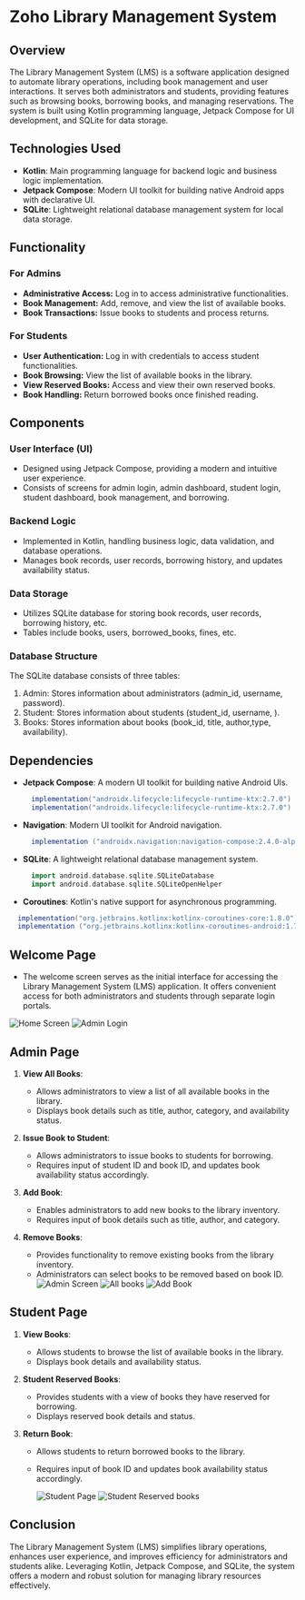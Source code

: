 # Zoho Library Management System

## Overview
The Library Management System (LMS) is a software application designed to automate library operations, including book management and user interactions. It serves both administrators and students, providing features such as browsing books, borrowing books, and managing reservations. The system is built using Kotlin programming language, Jetpack Compose for UI development, and SQLite for data storage.

## Technologies Used
- **Kotlin**: Main programming language for backend logic and business logic implementation.
- **Jetpack Compose**: Modern UI toolkit for building native Android apps with declarative UI.
- **SQLite**: Lightweight relational database management system for local data storage.

## Functionality
### For Admins
- **Administrative Access:** Log in to access administrative functionalities. 
- **Book Management:** Add, remove, and view the list of available books. 
- **Book Transactions:** Issue books to students and process returns.
### For Students
- **User Authentication:** Log in with credentials to access student functionalities.
- **Book Browsing:** View the list of available books in the library.
- **View Reserved Books:** Access and view their own reserved books.
- **Book Handling:** Return borrowed books once finished reading.

## Components
### User Interface (UI)
- Designed using Jetpack Compose, providing a modern and intuitive user experience.
- Consists of screens for admin login, admin dashboard, student login, student dashboard, book management, and borrowing.

### Backend Logic
- Implemented in Kotlin, handling business logic, data validation, and database operations.
- Manages book records, user records, borrowing history, and updates availability status.

### Data Storage
- Utilizes SQLite database for storing book records, user records, borrowing history, etc.
- Tables include books, users, borrowed_books, fines, etc.

### Database Structure
The SQLite database consists of three tables:
1. Admin: Stores information about administrators (admin_id, username, password).
2. Student: Stores information about students (student_id, username, ).
3. Books: Stores information about books (book_id, title, author,type, availability).

## Dependencies
- **Jetpack Compose**: A modern UI toolkit for building native Android UIs.
  ```gradle
    implementation("androidx.lifecycle:lifecycle-runtime-ktx:2.7.0")
    implementation("androidx.lifecycle:lifecycle-runtime-ktx:2.7.0")
  ```
- **Navigation**:  Modern UI toolkit for Android navigation.
  ```gradle 
    implementation ("androidx.navigation:navigation-compose:2.4.0-alpha04")
  ```
- **SQLite**: A lightweight relational database management system.
  ```gradle 
    import android.database.sqlite.SQLiteDatabase
    import android.database.sqlite.SQLiteOpenHelper
  ```
-  **Coroutines**: Kotlin's native support for asynchronous programming.
  ```gradle 
    implementation("org.jetbrains.kotlinx:kotlinx-coroutines-core:1.8.0")
    implementation ("org.jetbrains.kotlinx:kotlinx-coroutines-android:1.7.3")
  ```


  
  
## Welcome Page
- The welcome screen serves as the initial interface for accessing the Library Management System (LMS) application. It offers convenient access for both administrators and students through separate login portals.
  
![Home Screen](app/images/HomeScreen.png)
![Admin Login](app/images/AdminLogin.png)


## Admin Page
1. **View All Books**:
    - Allows administrators to view a list of all available books in the library.
    - Displays book details such as title, author, category, and availability status.

2. **Issue Book to Student**:
   - Allows administrators to issue books to students for borrowing.
   - Requires input of student ID and book ID, and updates book availability status accordingly.

3. **Add Book**:
    - Enables administrators to add new books to the library inventory.
    - Requires input of book details such as title, author, and category.

3. **Remove Books**:
    - Provides functionality to remove existing books from the library inventory.
    - Administrators can select books to be removed based on book ID.
![Admin Screen](app/images/AdminScreen.png)
      ![All books](app/images/AllBooks.png)
      ![Add Book](app/images/AddBook.png)

## Student Page
1. **View Books**:
    - Allows students to browse the list of available books in the library.
    - Displays book details and availability status.

2. **Student Reserved Books**:
    - Provides students with a view of books they have reserved for borrowing.
    - Displays reserved book details and status.

3. **Return Book**:
    - Allows students to return borrowed books to the library.
    - Requires input of book ID and updates book availability status accordingly.

      ![Student Page](app/images/StudentPage.png)
      ![Student Reserved books](app/images/StudentReservedBooks.png)
## Conclusion
The Library Management System (LMS) simplifies library operations, enhances user experience, and improves efficiency for administrators and students alike. Leveraging Kotlin, Jetpack Compose, and SQLite, the system offers a modern and robust solution for managing library resources effectively.


